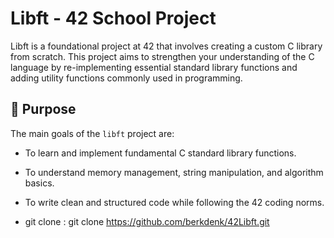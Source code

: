 # Libft - 42 School Project

Libft is a foundational project at 42 that involves creating a custom C library from scratch. 
This project aims to strengthen your understanding of the C language by re-implementing essential standard library 
functions and adding utility functions commonly used in programming.

## 🚀 Purpose
The main goals of the `libft` project are:
- To learn and implement fundamental C standard library functions.
- To understand memory management, string manipulation, and algorithm basics.
- To write clean and structured code while following the 42 coding norms.

- git clone :
  git clone https://github.com/berkdenk/42Libft.git
